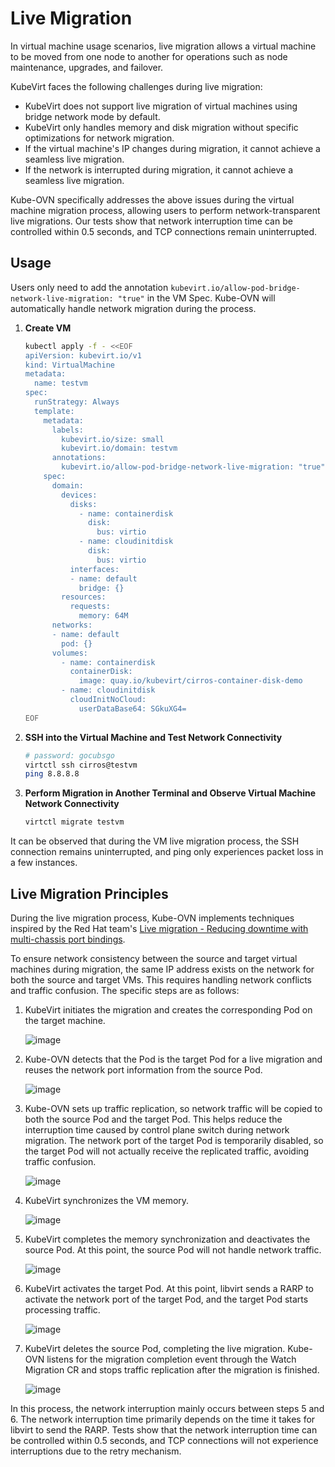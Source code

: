 # Live Migration

In virtual machine usage scenarios, live migration allows a virtual machine to be moved from one node to another for operations such as node maintenance, upgrades, and failover.

KubeVirt faces the following challenges during live migration:

- KubeVirt does not support live migration of virtual machines using bridge network mode by default.
- KubeVirt only handles memory and disk migration without specific optimizations for network migration.
- If the virtual machine's IP changes during migration, it cannot achieve a seamless live migration.
- If the network is interrupted during migration, it cannot achieve a seamless live migration.

Kube-OVN specifically addresses the above issues during the virtual machine migration process, allowing users to perform network-transparent live migrations. Our tests show that network interruption time can be controlled within 0.5 seconds, and TCP connections remain uninterrupted.

## Usage

Users only need to add the annotation `kubevirt.io/allow-pod-bridge-network-live-migration: "true"` in the VM Spec. Kube-OVN will automatically handle network migration during the process.

1. **Create VM**

    ```bash
    kubectl apply -f - <<EOF
    apiVersion: kubevirt.io/v1
    kind: VirtualMachine
    metadata:
      name: testvm
    spec:
      runStrategy: Always 
      template:
        metadata:
          labels:
            kubevirt.io/size: small
            kubevirt.io/domain: testvm
          annotations:
            kubevirt.io/allow-pod-bridge-network-live-migration: "true"
        spec:
          domain:
            devices:
              disks:
                - name: containerdisk
                  disk:
                    bus: virtio
                - name: cloudinitdisk
                  disk:
                    bus: virtio
              interfaces:
              - name: default
                bridge: {}
            resources:
              requests:
                memory: 64M
          networks:
          - name: default
            pod: {}
          volumes:
            - name: containerdisk
              containerDisk:
                image: quay.io/kubevirt/cirros-container-disk-demo
            - name: cloudinitdisk
              cloudInitNoCloud:
                userDataBase64: SGkuXG4=
    EOF
    ```

2. **SSH into the Virtual Machine and Test Network Connectivity**

    ```bash
    # password: gocubsgo
    virtctl ssh cirros@testvm
    ping 8.8.8.8
    ```

3. **Perform Migration in Another Terminal and Observe Virtual Machine Network Connectivity**

    ```bash
    virtctl migrate testvm
    ```

It can be observed that during the VM live migration process, the SSH connection remains uninterrupted, and ping only experiences packet loss in a few instances.

## Live Migration Principles

During the live migration process, Kube-OVN implements techniques inspired by the Red Hat team's [Live migration - Reducing downtime with multi-chassis port bindings](https://www.openvswitch.org/support/ovscon2022/slides/Live-migration-with-OVN.pdf).

To ensure network consistency between the source and target virtual machines during migration, the same IP address exists on the network for both the source and target VMs. This requires handling network conflicts and traffic confusion. The specific steps are as follows:

1. KubeVirt initiates the migration and creates the corresponding Pod on the target machine.

   ![image](../static/lm-1.png)

2. Kube-OVN detects that the Pod is the target Pod for a live migration and reuses the network port information from the source Pod.

   ![image](../static/lm-2.png)

3. Kube-OVN sets up traffic replication, so network traffic will be copied to both the source Pod and the target Pod. This helps reduce the interruption time caused by control plane switch during network migration. The network port of the target Pod is temporarily disabled, so the target Pod will not actually receive the replicated traffic, avoiding traffic confusion.

   ![image](../static/lm-3.png)

4. KubeVirt synchronizes the VM memory.

   ![image](../static/lm-4.png)

5. KubeVirt completes the memory synchronization and deactivates the source Pod. At this point, the source Pod will not handle network traffic.

   ![image](../static/lm-5.png)

6. KubeVirt activates the target Pod. At this point, libvirt sends a RARP to activate the network port of the target Pod, and the target Pod starts processing traffic.

   ![image](../static/lm-6.png)

7. KubeVirt deletes the source Pod, completing the live migration. Kube-OVN listens for the migration completion event through the Watch Migration CR and stops traffic replication after the migration is finished.

   ![image](../static/lm-7.png)

In this process, the network interruption mainly occurs between steps 5 and 6. The network interruption time primarily depends on the time it takes for libvirt to send the RARP. Tests show that the network interruption time can be controlled within 0.5 seconds, and TCP connections will not experience interruptions due to the retry mechanism.
